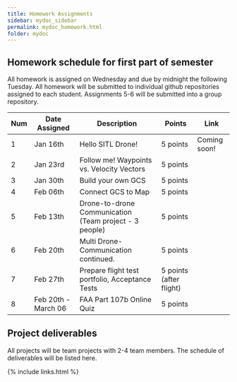 ```yaml
---
title: Homework Assignments
sidebar: mydoc_sidebar
permalink: mydoc_homework.html
folder: mydoc
---
```


## Homework schedule for first part of semester

All homework is assigned on Wednesday and due by midnight the following Tuesday.  All homework will be submitted to
individual github repositories assigned to each student.  Assignments 5-6 will be submitted into a group repository.

| Num | Date Assigned | Description | Points | Link|
|-----|---------------|---------------------------------|------|-------------------|
|1 | Jan 16th | Hello SITL Drone! | 5 points | Coming soon!|
|2 | Jan 23rd | Follow me! Waypoints vs. Velocity Vectors | 5 points |  |
|3 | Jan 30th | Build your own GCS | 5 points ||
|4 | Feb 06th | Connect GCS to Map | 5 points ||
|5 | Feb 13th | Drone-to-drone Communication (Team project - 3 people) | 5 points ||
|6 | Feb 20th | Multi Drone-Communication continued. | 5 points ||
|7 | Feb 27th | Prepare flight test portfolio, Acceptance Tests | 5 points (after flight) |
|8 | Feb 20th - March 06 | FAA Part 107b Online Quiz  | 5 points |

## Project deliverables

All projects will be team projects with 2-4 team members. The schedule of deliverables will be listed here.

{% include links.html %}
